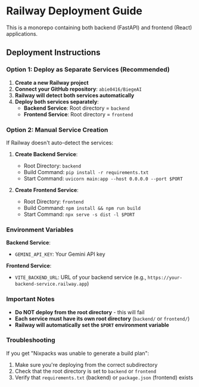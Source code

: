 # Railway Deployment Guide

This is a monorepo containing both backend (FastAPI) and frontend (React) applications.

## Deployment Instructions

### Option 1: Deploy as Separate Services (Recommended)

1. **Create a new Railway project**
2. **Connect your GitHub repository**: `abie0416/BiegeAI`
3. **Railway will detect both services automatically**
4. **Deploy both services separately**:
   - **Backend Service**: Root directory = `backend`
   - **Frontend Service**: Root directory = `frontend`

### Option 2: Manual Service Creation

If Railway doesn't auto-detect the services:

1. **Create Backend Service**:
   - Root Directory: `backend`
   - Build Command: `pip install -r requirements.txt`
   - Start Command: `uvicorn main:app --host 0.0.0.0 --port $PORT`

2. **Create Frontend Service**:
   - Root Directory: `frontend`
   - Build Command: `npm install && npm run build`
   - Start Command: `npx serve -s dist -l $PORT`

### Environment Variables

**Backend Service**:
- `GEMINI_API_KEY`: Your Gemini API key

**Frontend Service**:
- `VITE_BACKEND_URL`: URL of your backend service (e.g., `https://your-backend-service.railway.app`)

### Important Notes

- **Do NOT deploy from the root directory** - this will fail
- **Each service must have its own root directory** (`backend/` or `frontend/`)
- **Railway will automatically set the `$PORT` environment variable**

### Troubleshooting

If you get "Nixpacks was unable to generate a build plan":
1. Make sure you're deploying from the correct subdirectory
2. Check that the root directory is set to `backend` or `frontend`
3. Verify that `requirements.txt` (backend) or `package.json` (frontend) exists 